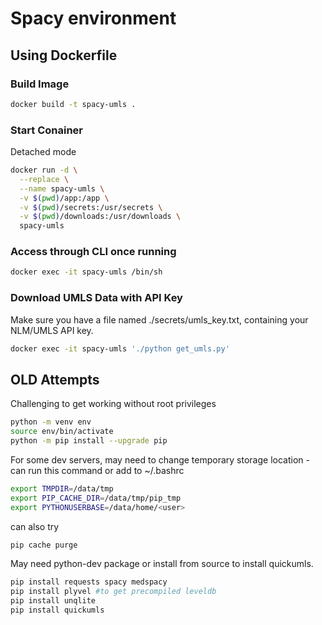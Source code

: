 # Spacy environment

## Using Dockerfile


### Build Image
```sh
docker build -t spacy-umls .
```

### Start Conainer

Detached mode
```sh
docker run -d \
  --replace \
  --name spacy-umls \
  -v $(pwd)/app:/app \
  -v $(pwd)/secrets:/usr/secrets \
  -v $(pwd)/downloads:/usr/downloads \
  spacy-umls
```

### Access through CLI once running

```sh
docker exec -it spacy-umls /bin/sh
```

### Download UMLS Data with API Key

Make sure you have a file named ./secrets/umls_key.txt, containing your NLM/UMLS API key.

```sh
docker exec -it spacy-umls './python get_umls.py'
```

## OLD Attempts
Challenging to get working without root privileges

```sh
python -m venv env
source env/bin/activate
python -m pip install --upgrade pip
```

For some dev servers, may need to change temporary storage location - can run this command or add to ~/.bashrc
```sh
export TMPDIR=/data/tmp
export PIP_CACHE_DIR=/data/tmp/pip_tmp
export PYTHONUSERBASE=/data/home/<user>
```

can also try
```sh
pip cache purge
```

May need python-dev package or install from source to install quickumls.

```sh
pip install requests spacy medspacy 
pip install plyvel #to get precompiled leveldb
pip install unqlite
pip install quickumls
```
